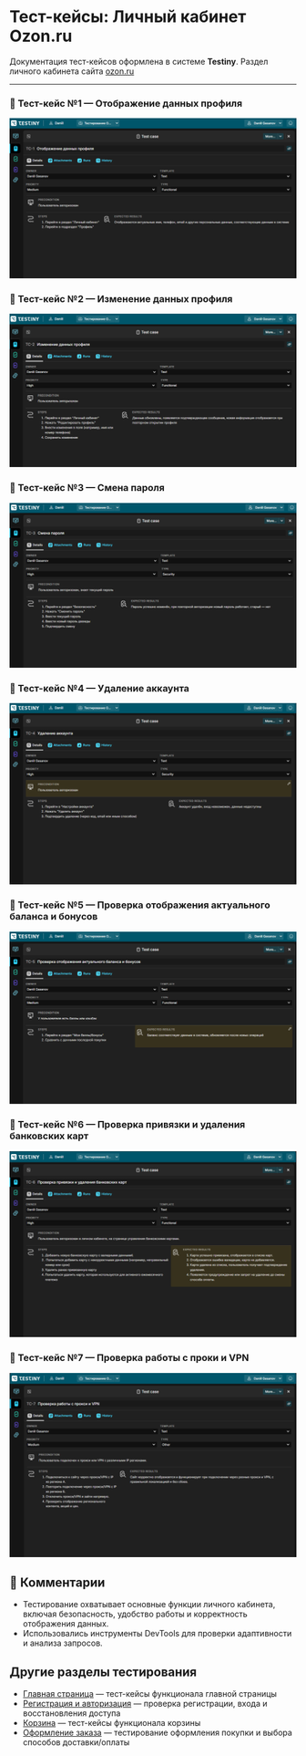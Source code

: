 # Тест-кейсы: Личный кабинет Ozon.ru

Документация тест-кейсов оформлена в системе **Testiny**.
Раздел личного кабинета сайта [ozon.ru](https://www.ozon.ru/profile)

---

### 🔹 Тест-кейс №1 — Отображение данных профиля
![Профиль](screens/testiny1.png)

### 🔹 Тест-кейс №2 — Изменение данных профиля
![Изменение](screens/testiny2.png)

### 🔹 Тест-кейс №3 — Смена пароля
![Пароль](screens/testiny3.png)

### 🔹 Тест-кейс №4 — Удаление аккаунта
![Удаление](screens/testiny4.png)

### 🔹 Тест-кейс №5 — Проверка отображения актуального баланса и бонусов
![Баланс](screens/testiny5.png)

### 🔹 Тест-кейс №6 — Проверка привязки и удаления банковских карт
![Карты](screens/testiny6.png)

### 🔹 Тест-кейс №7 — Проверка работы с проки и VPN
![VPN](screens/testiny7.png)

## 💬 Комментарии

* Тестирование охватывает основные функции личного кабинета, включая безопасность, удобство работы и корректность отображения данных.
* Использовались инструменты DevTools для проверки адаптивности и анализа запросов.

## Другие разделы тестирования

* [Главная страница](https://github.com/daniilg17/testing-website/blob/main/MainPageTR.md) — тест-кейсы функционала главной страницы
* [Регистрация и авторизация](https://github.com/daniilg17/testing-website/blob/main/authTestIt.md) — проверка регистрации, входа и восстановления доступа
* [Корзина](https://github.com/daniilg17/testing-website/blob/main/basketQase.md) — тест-кейсы функционала корзины
* [Оформление заказа](https://github.com/daniilg17/testing-website/blob/main/orderQatouch.md) — тестирование оформления покупки и выбора способов доставки/оплаты
